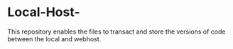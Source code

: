 # Local-Host-
This repository enables the files to transact and store the versions of code between the local and webhost.
